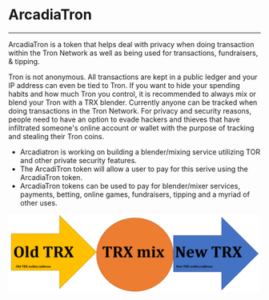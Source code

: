 # ArcadiaTron
_____________
ArcadiaTron is a token that helps deal with privacy when doing transaction within the Tron Network as well as being used for transactions, fundraisers, & tipping.

Tron is not anonymous. All transactions are kept in a public ledger and your IP address can even be tied to Tron. If you want to hide your spending habits and how much Tron you control, it is recommended to always mix or blend your Tron with a TRX blender.  Currently anyone can be tracked when doing transactions in the Tron Network.  For privacy and security reasons, people need to have an option to evade hackers and thieves that have infiltrated someone's online account or wallet with the purpose of tracking and stealing their Tron coins.  
  * Arcadiatron is working on building a blender/mixing service utilizing TOR and other private security features.
  * The ArcadiTron token will allow a user to pay for this serive using the ArcadiaTron token.
  * ArcadiaTron tokens can be used to pay for blender/mixer services, payments, betting, online games, fundraisers, tipping and a myriad of other uses.  

![](flowchart.png)
